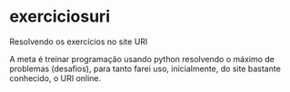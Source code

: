 # exerciciosuri
Resolvendo os exercícios no site URI

A meta é treinar programação usando python resolvendo o máximo de problemas (desafios), para tanto
farei uso, inicialmente, do site bastante conhecido, o URI online.
